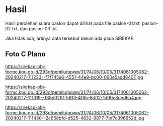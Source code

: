 # Hasil

Hasil perolehan suara paslon dapat dilihat pada file paslon-01.txt, paslon-02.txt, dan paslon-03.txt.

Jika tidak ada, artinya data tersebut belum ada pada SIREKAP.

## Foto C Plano

https://sirekap-obj-formc.kpu.go.id/293d/pemilu/ppwp/31/74/06/10/05/3174061005062-20240217-111223--f7f745a6-4551-44e9-bc00-060e5add8407.jpg

https://sirekap-obj-formc.kpu.go.id/293d/pemilu/ppwp/31/74/06/10/05/3174061005062-20240217-111319--f38d029f-5613-4f85-8d02-1d90c8ded6a4.jpg

https://sirekap-obj-formc.kpu.go.id/293d/pemilu/ppwp/31/74/06/10/05/3174061005062-20240217-111430--2c658bfd-d525-4832-9877-7bf7c396652d.jpg
